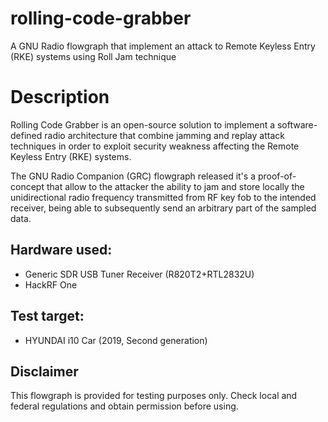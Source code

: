 # rolling-code-grabber
A GNU Radio flowgraph that implement an attack to Remote Keyless Entry (RKE) systems using Roll Jam technique

# Description

Rolling Code Grabber is an open-source solution to implement a software-defined radio architecture that combine jamming and replay attack techniques in order to exploit security weakness affecting the Remote Keyless Entry (RKE) systems.

The GNU Radio Companion (GRC) flowgraph released it's a proof-of-concept that allow to the attacker the ability to jam and store locally the unidirectional radio frequency transmitted from RF key fob to the intended receiver, being able to subsequently send an arbitrary part of the sampled data.

## Hardware used:

- Generic SDR USB Tuner Receiver (R820T2+RTL2832U)
- HackRF One

## Test target:
 
- HYUNDAI i10 Car (2019, Second generation)

## Disclaimer

This flowgraph is provided for testing purposes only. Check local and federal regulations and obtain permission before using.
